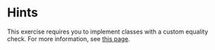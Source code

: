 # Hints

This exercise requires you to implement classes with a custom equality check. For more information, see [this page](https://docs.microsoft.com/en-us/dotnet/api/system.object.equals?view=net-5.0#System_Object_Equals_System_Object_).

